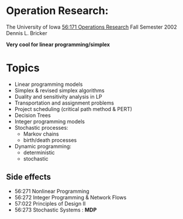# Operation Research:
The University of Iowa
[56:171 Operations Research](http://user.engineering.uiowa.edu/~dbricker/or_index.html)
Fall Semester 2002
Dennis L. Bricker

**Very cool for linear programming/simplex**

# Topics
- Linear programming models
- Simplex & revised simplex algorithms
- Duality and sensitivity analysis in LP
- Transportation and assignment problems
- Project scheduling (critical path method & PERT)
- Decision Trees
- Integer programming models
- Stochastic processes:
    - Markov chains
    - birth/death processes 
- Dynamic programming:
    - deterministic
    - stochastic

## Side effects
- 56:271 Nonlinear Programming
- 56:272 Integer Programming & Network Flows
- 57:022 Principles of Design II
- 56:273 Stochastic Systems : **MDP**